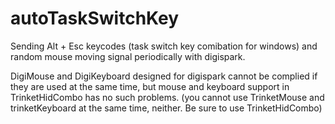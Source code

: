 # autoTaskSwitchKey
Sending Alt + Esc keycodes (task switch key comibation for windows) and random mouse moving signal periodically with digispark.

DigiMouse and DigiKeyboard designed for digispark cannot be complied if they are used at the same time,
but mouse and keyboard support in TrinketHidCombo has no such problems.
(you cannot use TrinketMouse and trinketKeyboard at the same time, neither. Be sure to use TrinketHidCombo)
